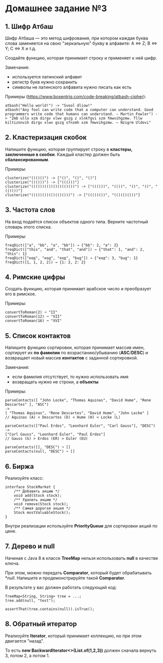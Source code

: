# Домашнее задание №3

## 1. Шифр Атбаш

Шифр Атбаша — это метод шифрования, при котором каждая буква слова заменяется на свою "зеркальную" букву в алфавите:
A <=> Z; B <=> Y; C <=> X и т.д.

Создайте функцию, которая принимает строку и применяет к ней шифр.

Замечания:

* используется латинский алфавит
* регистр букв нужно сохранить
* символы не латинского алфавита нужно писать как есть

Примеры (https://www.boxentriq.com/code-breaking/atbash-cipher):

    atbash("Hello world!") -> "Svool dliow!"
    atbash("Any fool can write code that a computer can understand. Good programmers write code that humans can understand. ― Martin Fowler") -> "Zmb ullo xzm dirgv xlwv gszg z xlnkfgvi xzm fmwvihgzmw. Tllw kiltiznnvih dirgv xlwv gszg sfnzmh xzm fmwvihgzmw. ― Nzigrm Uldovi"

## 2. Кластеризация скобок

Напишите функцию, которая группирует строку в **кластеры, заключенные в скобки**. Каждый кластер должен быть
**сбалансированным**.

Примеры:

    clusterize("()()()") -> ["()", "()", "()"]
    clusterize("((()))") -> ["((()))"]
    clusterize("((()))(())()()(()())") -> ["((()))", "(())", "()", "()", "(()())"]
    clusterize("((())())(()(()()))") -> ["((())())", "(()(()()))"]

## 3. Частота слов

На вход подаётся список объектов одного типа. Верните частотный словарь этого списка.

Примеры:

    freqDict(["a", "bb", "a", "bb"]) → {"bb": 2, "a": 2}
    freqDict(["this", "and", "that", "and"]) → {"that": 1, "and": 2, "this": 1}
    freqDict(["код", "код", "код", "bug"]) → {"код": 3, "bug": 1}
    freqDict([1, 1, 2, 2]) → {1: 2, 2: 2}

## 4. Римские цифры

Создать функцию, которая принимает арабское число и преобразует его в римское.

Примеры:

    convertToRoman(2) ➞ "II"
    convertToRoman(12) ➞ "XII"
    convertToRoman(16) ➞ "XVI"

## 5. Список контактов

Напишите функцию сортировки, которая принимает массив имен, сортирует их **по фамилии** по возрастанию/убыванию
(**ASC**/**DESC**) и возвращает новый массив **контактов** с заданной сортировкой.

Замечания:

* если фамилия отсутствует, то нужно использовать имя
* возвращать нужно не строки, а **объекты**

Примеры:

    parseContacts([ "John Locke", "Thomas Aquinas", "David Hume", "Rene Descartes" ], "ASC") 
    ->
    [ "Thomas Aquinas", "Rene Descartes", "David Hume", "John Locke" ]
    // Aquinas (A) < Descartes (D) < Hume (H) < Locke (L)
    
    parseContacts(["Paul Erdos", "Leonhard Euler", "Carl Gauss"], "DESC")
    ->
    ["Carl Gauss", "Leonhard Euler", "Paul Erdos"]
    // Gauss (G) > Erdos (ER) > Euler (EU)
    
    parseContacts([], "DESC") ➞ []
    parseContacts(null, "DESC") ➞ []

## 6. Биржа

Реализуйте класс:

    interface StockMarket {
        /** Добавить акцию */
        void add(Stock stock);
        /** Удалить акцию */
        void remove(Stock stock);
        /** Самая дорогая акция */
        Stock mostValuableStock();
    }

Внутри реализации используйте **PriorityQueue** для сортировки акций по цене.

## 7. Дерево и null

Начиная с Java 8 в классе **TreeMap** нельзя использовать **null** в качестве ключа.

При этом, можно передать **Comparator**, который будет обрабатывать **null*. Напишите и продемонстрируйте такой
**Comparator**.

В результате у вас должен работать следующий код:

    TreeMap<String, String> tree = ...;
    tree.add(null, "test");

    assertThat(tree.contains(null)).isTrue();

## 8. Обратный итератор

Реализуйте **Iterator<T>**, который принимает коллекцию, но при этом двигается "назад".

То есть **new BackwardIterator<>(List.of(1,2,3))** должен сначала вернуть 3, потом 2, а потом 1.
